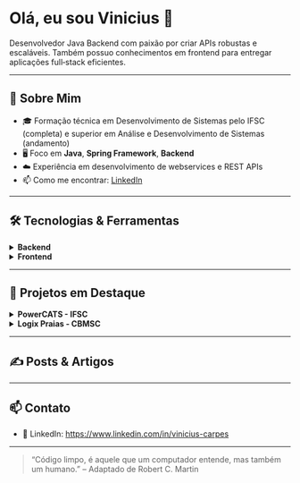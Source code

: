 # Olá, eu sou Vinicius 👋

Desenvolvedor Java Backend com paixão por criar APIs robustas e escaláveis. Também possuo conhecimentos em frontend para entregar aplicações full‑stack eficientes.

---

## 🚀 Sobre Mim

- 🎓 Formação técnica em Desenvolvimento de Sistemas pelo IFSC (completa) e superior em Análise e Desenvolvimento de Sistemas (andamento)
- 🖥️ Foco em **Java**, **Spring Framework**, **Backend**  
- ☁️ Experiência em desenvolvimento de webservices e REST APIs   
- 📫 Como me encontrar: [LinkedIn](https://www.linkedin.com/in/vinicius-carpes)

---

## 🛠️ Tecnologias & Ferramentas

<details>
  <summary><strong>Backend</strong></summary>
  
  - **Linguagens**: Java  
  - **Frameworks**: Spring Framework, Spring Web, Spring Security, Spring MVC, Spring Data JPA
  - **Persistência**: Hibernate, JPA, MySQL, PostgreSQL  
  - **Arquitetura**: REST, MVC    
</details>

<details>
  <summary><strong>Frontend</strong></summary>
  
  - **Linguagens**: Java, JavaScript, 
  - **Frameworks/Bibliotecas**: Bootstrap, Thymeleaf, Spring Web  
  - **Markup & Estilos**: HTML5, CSS3, Bootstrap  
</details>

---

## 📂 Projetos em Destaque

<details>
  <summary><strong>PowerCATS - IFSC</strong></summary>
  
  - **Linguagens**: Java
  - **Frameworks/Tecnologias**: Maven, Thymeleaf, Spring Framework, MQTT  
  - **Markup & Estilos**: HTML5, CSS, Bootstrap
  - **Sobre**: Desenvolvimento de um WebService em Java com foco em soluções IoT visando a mitigação de furtos de cabos de energia elétrica, gerando alertas com base nos dados coletados pelos sensores e recebidos via MQTT.  
</details>

<details>
  <summary><strong>Logix Praias - CBMSC</strong></summary>
  
  - **Linguagens**: Java, Javascript
  - **Frameworks/Tecnologias**: Maven, Thymeleaf, Spring Framework 
  - **Markup & Estilos**: HTML5, CSS, Bootstrap
  - **Sobre**: Trablho desenvolvido como projeto final para o IFSC com intuito de automatizar e gerenciar o controle de estoque dos materiais usados na Opera;áo Veraneio do Corpo de Bombeiros Milittar de SC.  
</details>

---

## ✍️ Posts & Artigos

---

## 📫 Contato

- 💼 LinkedIn: https://www.linkedin.com/in/vinicius-carpes  

---

> “Código limpo, é aquele que um computador entende, mas também um humano.” – Adaptado de Robert C. Martin

